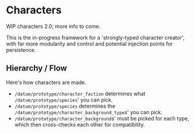 # Characters

WIP characters 2.0; more info to come.

This is the in-progress framework for a 'strongly-typed character creator',
with far more modularity and control and potential injection points for persistence.

## Hierarchy / Flow

Here's how characters are made.

- `/datum/prototype/character_faction` determines what `/datum/prototype/species`' you can pick.
- `/datum/prototype/species` determines the `/datum/prototype/character_background_type`s' you can pick.
- `/datum/prototype/character_background`s' must be picked for each type, which then cross-checks each other for compatibility.
